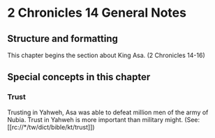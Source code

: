 # 2 Chronicles 14 General Notes
## Structure and formatting

This chapter begins the section about King Asa. (2 Chronicles 14-16)

## Special concepts in this chapter

### Trust
Trusting in Yahweh, Asa was able to defeat million men of the army of Nubia. Trust in Yahweh is more important than military might. (See: [[rc://*/tw/dict/bible/kt/trust]])